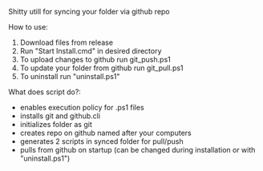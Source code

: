 Shitty utill for syncing your folder via github repo

How to use:
1) Download files from release
2) Run "Start Install.cmd" in desired directory
3) To upload changes to github run git_push.ps1
4) To update your folder from github run git_pull.ps1
5) To uninstall run "uninstall.ps1"

What does script do?:
- enables execution policy for .ps1 files
- installs git and github.cli
- initializes folder as git
- creates repo on github named after your computers
- generates 2 scripts in synced folder for pull/push
- pulls from github on startup (can be changed during installation or with "uninstall.ps1")
